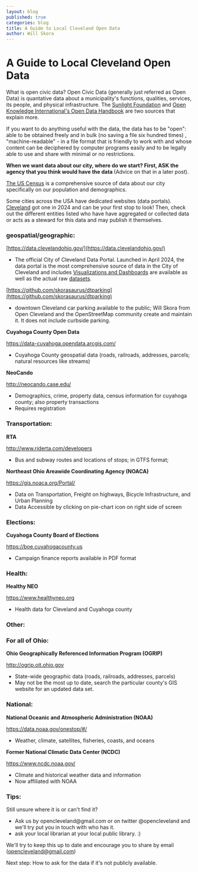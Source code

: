 ```yaml
---
layout: blog
published: true
categories: blog
title: A Guide to Local Cleveland Open Data
author: Will Skora
---
```


# A Guide to Local Cleveland Open Data

What is open civic data? Open Civic Data (generally just referred as Open Data) is quantative data about a municipality's functions, qualities, services, its people, and physical infrastructure. The [Sunlight Foundation](https://sunlightfoundation.com/2013/09/16/your-guidelines-to-open-data-guidelines-pt-2-stages-of-development/) and [Open Knowledge International's Open Data Handbook](http://opendatahandbook.org/guide/en/what-is-open-data/) are two sources that explain more.


If you want to do anything useful with the data, the data has to be "open": able to be obtained freely and in bulk (no saving a file six hundred times) , "machine-readable" - in a file format that is friendly to work with and whose content can be deciphered by computer programs easily and to be legally able to use and share with minimal or no restrictions.

<strong> When we want data about our city, where do we start? First, ASK the agency that you think would have the data </strong> (Advice on that in a later post).


[The US Census](https://www.census.gov/data.html) is a comprehensive source of data about our city specifically on our population and demographics.


Some cities across the USA have dedicated websites (data portals). [Cleveland](https://data.clevelandohio.gov/) got one in 2024 and can be your first stop to look! Then, check out the different entities listed who have have aggregated or collected data or acts as a steward for this data and may publish it themselves.


<h3>geospatial/geographic:</h3>

[https://data.clevelandohio.gov/](https://data.clevelandohio.gov/)
* The official City of Cleveland Data Portal. Launched in April 2024, the data portal is the most comprehensive source of data in the City of Cleveland and includes [Visualizations and Dashboards](https://data.clevelandohio.gov/pages/apps-maps) are available as well as the actual raw [datasets](https://data.clevelandohio.gov/search?collection=Dataset).


[https://github.com/skorasaurus/dtparking](https://github.com/skorasaurus/dtparking)
* downtown Cleveland car parking available to the public; Will Skora from Open Cleveland and the OpenStreetMap community create and maintain it. It does not include curbside parking. 

**Cuyahoga County Open Data**

<https://data-cuyahoga.opendata.arcgis.com/>
* Cuyahoga County geospatial data (roads, railroads, addresses, parcels; natural resources like streams)

**NeoCando**

<http://neocando.case.edu/>
* Demographics, crime, property data, census information for cuyahoga county; also property transactions
* Requires registration


<h3>Transportation:</h3>

**RTA**

<http://www.riderta.com/developers>
* Bus and subway routes and locations of stops; in GTFS format;

**Northeast Ohio Areawide Coordinating Agency (NOACA)**

<https://gis.noaca.org/Portal/>
* Data on Transportation, Freight on highways, Bicycle Infrastructure, and Urban Planning
* Data Accessible by clicking on pie-chart icon on right side of screen


<h3>Elections:</h3>

**Cuyahoga County Board of Elections**

<https://boe.cuyahogacounty.us>
* Campaign finance reports available in PDF format


<h3>Health:</h3>

**Healthy NEO**

<https://www.healthyneo.org>
* Health data for Cleveland and Cuyahoga county


<h3>Other:</h3>


<h3>For all of Ohio:</h3>

**Ohio Geographically Referenced Information Program (OGRIP)**

<http://ogrip.oit.ohio.gov>
* State-wide geographic data (roads, railroads, addresses, parcels)
* May not be the most up to date, search the particular county's GIS website for an updated data set.


<h3>National:</h3>

**National Oceanic and Atmospheric Administration (NOAA)**

 <https://data.noaa.gov/onestop/#/>
* Weather, climate, satellites, fisheries, coasts, and oceans

 **Former National Climatic Data Center (NCDC)**

 <https://www.ncdc.noaa.gov/>
* Climate and historical weather data and information
* Now affiliated with NOAA


<h3>Tips:</h3>

Still unsure where it is or can't find it?
<ul>
<li>Ask us by opencleveland@gmail.com or on twitter @opencleveland and we'll try put you in touch with who has it.</li>
<li> ask your local librarian at your local public library. :)  </li>

</ul>

We'll try to keep this up to date and encourage you to share by email (opencleveland@gmail.com)


Next step: How to ask for the data if it's not publicly available.
